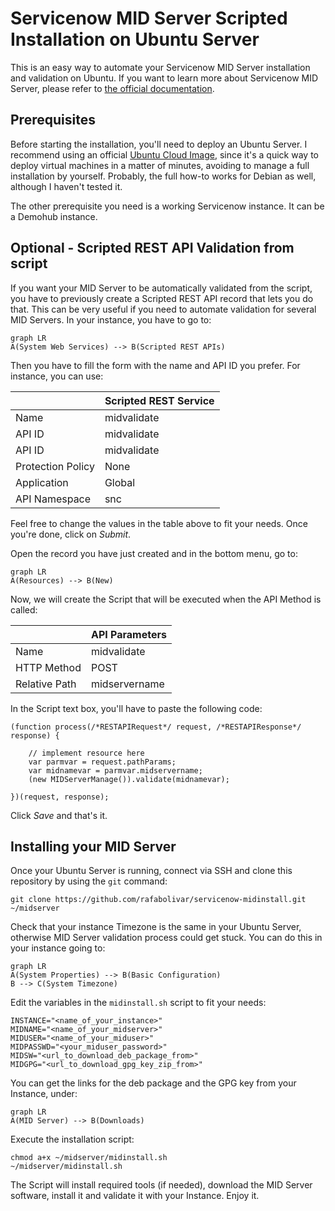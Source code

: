 # Servicenow MID Server Scripted Installation on Ubuntu Server
This is an easy way to automate your Servicenow MID Server installation and validation on Ubuntu. If you want to learn more about Servicenow MID Server, please refer to [the official documentation](https://docs.servicenow.com/bundle/utah-servicenow-platform/page/product/mid-server/concept/mid-server-landing.html). 

## Prerequisites

Before starting the installation, you'll need to deploy an Ubuntu Server. I recommend using an official [Ubuntu Cloud Image](https://cloud-images.ubuntu.com/), since it's a quick way to deploy virtual machines in a matter of minutes, avoiding to manage a full installation by yourself. Probably, the full how-to works for Debian as well, although I haven't tested it.

The other prerequisite you need is a working Servicenow instance. It can be a Demohub instance. 

## Optional - Scripted REST API Validation from script
If you want your MID Server to be automatically validated from the script, you have to previously create a Scripted REST API record that lets you do that.  This can be very useful if you need to automate validation for several MID Servers.
In your instance, you have to go to:
```mermaid
graph LR
A(System Web Services) --> B(Scripted REST APIs)
```
Then you have to fill the form with the name and API ID you prefer. For instance, you can use:

|                	|Scripted REST Service      |
|-------------------|---------------------------|
|Name			 	|midvalidate			    |
|API ID	        	|midvalidate		        |
|API ID	         	|midvalidate		        |
|Protection Policy  |None		             	|
|Application        |Global		             	|
|API Namespace      |snc						|

Feel free to change the values in the table above to fit your needs. Once you're done, click on *Submit*. 

Open the record you have just created and in the bottom menu, go to:
```mermaid
graph LR
A(Resources) --> B(New)
```
Now, we will create the Script that will be executed when the API Method is called:

|                	|API Parameters		        |
|-------------------|---------------------------|
|Name			 	|midvalidate			    |
|HTTP Method       	|POST				        |
|Relative Path     	|midservername		        |

In the Script text box, you'll have to paste the following code:

    (function process(/*RESTAPIRequest*/ request, /*RESTAPIResponse*/ response) {

	    // implement resource here
		var parmvar = request.pathParams;
		var midnamevar = parmvar.midservername;
		(new MIDServerManage()).validate(midnamevar);
	
	})(request, response);

Click *Save* and that's it.

## Installing your MID Server

Once your Ubuntu Server is running, connect via SSH and clone this repository by using the `git` command:

    git clone https://github.com/rafabolivar/servicenow-midinstall.git ~/midserver

Check that your instance Timezone is the same in your Ubuntu Server, otherwise MID Server validation process could get stuck. You can do this in your instance going to:
```mermaid
graph LR
A(System Properties) --> B(Basic Configuration)
B --> C(System Timezone)
```

Edit the variables in the `midinstall.sh` script to fit your needs:

    INSTANCE="<name_of_your_instance>"
    MIDNAME="<name_of_your_midserver>"
    MIDUSER="<name_of_your_miduser>"
    MIDPASSWD="<your_miduser_password>"
    MIDSW="<url_to_download_deb_package_from>"
    MIDGPG="<url_to_download_gpg_key_zip_from>"

You can get the links for the deb package and the GPG key from your Instance, under:
```mermaid
graph LR
A(MID Server) --> B(Downloads)
```

Execute the installation script:

    chmod a+x ~/midserver/midinstall.sh
    ~/midserver/midinstall.sh

The Script will install required tools (if needed), download the MID Server software, install it and validate it with your Instance. Enjoy it.
